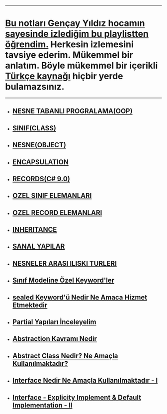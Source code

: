 ***
# [Bu notları Gençay Yıldız hocamın sayesinde izlediğim bu playlistten öğrendim.](https://www.youtube.com/playlist?list=PLQVXoXFVVtp306cqgKyC8NoxCmHIuWVBK)  Herkesin izlemesini tavsiye ederim. Mükemmel bir anlatım. Böyle mükemmel bir içerikli [Türkçe kaynağı](https://www.youtube.com/c/Gen%C3%A7ayY%C4%B1ld%C4%B1z) hiçbir yerde bulamazsınız.
***

- ## [NESNE TABANLI PROGRALAMA(OOP)](https://github.com/musauyumaz/Nesne-Tabanli-Programlama-OOP/blob/main/1-NESNE%20TABANLI%20PROGRALAMA(OOP)/ReadMe.md)
- ## [SINIF(CLASS)](https://github.com/musauyumaz/Nesne-Tabanli-Programlama-OOP/blob/main/2-SINIF(CLASS)/ReadMe.md)
- ## [NESNE(OBJECT)](https://github.com/musauyumaz/Nesne-Tabanli-Programlama-OOP/blob/main/3-NESNE(OBJECT)/ReadMe.md)
- ## [ENCAPSULATION](https://github.com/musauyumaz/Nesne-Tabanli-Programlama-OOP/blob/main/4-ENCAPSULATION/ReadMe.md)
- ## [RECORDS(C# 9.0)](https://github.com/musauyumaz/Nesne-Tabanli-Programlama-OOP/blob/main/5-RECORDS%20(C%23%209.0)/ReadMe.md)
- ## [OZEL SINIF ELEMANLARI](https://github.com/musauyumaz/Nesne-Tabanli-Programlama-OOP/blob/main/6-OZEL%20SINIF%20ELEMANLARI/ReadMe.md)
- ## [OZEL RECORD ELEMANLARI](https://github.com/musauyumaz/Nesne-Tabanli-Programlama-OOP/blob/main/7-OZEL%20RECORD%20ELEMANLARI/ReadMe.md)
- ## [INHERITANCE](https://github.com/musauyumaz/Nesne-Tabanli-Programlama-OOP/blob/main/8-INHERITANCE/ReadMe.md)
- ## [SANAL YAPILAR](https://github.com/musauyumaz/Nesne-Tabanli-Programlama-OOP/blob/main/9-SANAL%20YAPILAR/ReadMe.md)
- ## [NESNELER ARASI ILISKI TURLERI](https://github.com/musauyumaz/Nesne-Tabanli-Programlama-OOP/blob/main/11-NESNELER%20ARASI%20ILISKI%20TURLERI/ReadMe.md)
- ## [Sınıf Modeline Özel Keyword'ler](https://github.com/musauyumaz/Nesne-Tabanli-Programlama-OOP/blob/main/12-S%C4%B1n%C4%B1f%20Modeline%20%C3%96zel%20Keyword'ler/ReadMe.md)
- ## [sealed Keyword'ü Nedir Ne Amaca Hizmet Etmektedir](https://github.com/musauyumaz/Nesne-Tabanli-Programlama-OOP/blob/main/13-sealed%20Keyword'%C3%BC%20Nedir%20Ne%20Amaca%20Hizmet%20Etmektedir/ReadMe.md)
- ## [Partial Yapıları İnceleyelim](https://github.com/musauyumaz/Nesne-Tabanli-Programlama-OOP/blob/main/14-Partial%20Yap%C4%B1lar%C4%B1%20%C4%B0nceleyelim/ReadMe.md)
- ## [Abstraction Kavramı Nedir](https://github.com/musauyumaz/Nesne-Tabanli-Programlama-OOP/blob/main/15-Abstraction%20Kavram%C4%B1%20Nedir/ReadMe.md)
- ## [Abstract Class Nedir? Ne Amaçla Kullanılmaktadır?](https://github.com/musauyumaz/Nesne-Tabanli-Programlama-OOP/blob/main/16-Abstract%20Class%20Nedir%20Ne%20Ama%C3%A7la%20Kullan%C4%B1lmaktad%C4%B1r/ReadMe.md)
- ## [Interface Nedir Ne Amaçla Kullanılmaktadır - I](https://github.com/musauyumaz/Nesne-Tabanli-Programlama-OOP/blob/main/17-Interface%20Nedir%20Ne%20Ama%C3%A7la%20Kullan%C4%B1lmaktad%C4%B1r%20-%20I/ReadMe.md)
- ## [Interface - Explicity Implement & Default Implementation - II](https://github.com/musauyumaz/Nesne-Tabanli-Programlama-OOP/blob/main/18-Interface%20-%20Explicity%20Implement%20%26%20Default%20Implementation%20-%20II/ReadMe.md)
